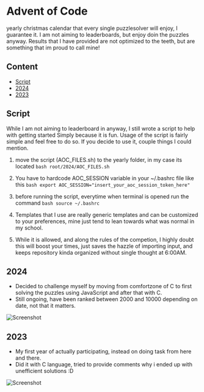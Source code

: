 # Advent of Code
yearly christmas calendar that every single puzzlesolver will enjoy, I guarantee it. I am not aiming to leaderboards, but enjoy doin the puzzles anyway. Results that I have provided are not optimized to the teeth, but are something that im proud to call mine!

## Content
- [Script](#script)
- [2024](#2023)
- [2023](#2023)

## Script
While I am not aiming to leaderboard in anyway, I still wrote a script to help with getting started Simply because it is fun. Usage of the script is fairly simple and feel free to do so.
If you decide to use it, couple things I could mention.
1. move the script (AOC_FILES.sh) to the yearly folder, in my case its located
```bash root/2024/AOC_FILES.sh ```

2. You have to hardcode AOC_SESSION variable in your ~/.bashrc file like this 
```bash export AOC_SESSION="insert_your_aoc_session_token_here" ```

3. before running the script, everytime when terminal is opened run the command
```bash source ~/.bashrc ```

4. Templates that I use are really generic templates and can be customized to your preferences, mine just tend to lean towards what was normal in my school.

5. While it is allowed, and along the rules of the competion, I highly doubt this will boost your times, just saves the hazzle of importing input, and keeps repository kinda organized without single thought at 6:00AM.


## 2024
- Decided to challenge myself by moving from comfortzone of C to first solving the puzzles using JavaScript and after that with C.
- Still ongoing, have been ranked between 2000 and 10000 depending on date, not that it matters.

![Screenshot](misc/aoc_2024.png)


## 2023
- My first year of actually participating, instead on doing task from here and there.
- Did it with C language, tried to provide comments why i ended up with unefficient solutions :D

![Screenshot](misc/aoc_2023.png)
